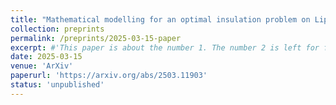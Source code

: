 ```yaml
---
title: "Mathematical modelling for an optimal insulation problem on Lipschitz domains"
collection: preprints
permalink: /preprints/2025-03-15-paper
excerpt: #'This paper is about the number 1. The number 2 is left for future work.'
date: 2025-03-15
venue: 'ArXiv'
paperurl: 'https://arxiv.org/abs/2503.11903'
status: 'unpublished'
---
```




